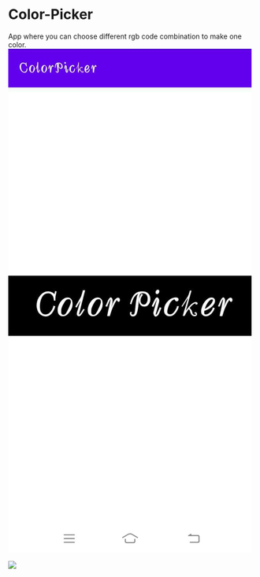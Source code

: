
# Color-Picker
App where you can choose different rgb code combination to make one color.
[![Watch the video](ss.jpeg)](https://user-images.githubusercontent.com/69578414/118336438-50e1d580-b52f-11eb-8377-cc527e9a4a5a.mp4)


![](https://user-images.githubusercontent.com/69578414/118336577-943c4400-b52f-11eb-8235-c3169cab9175.jpeg)

